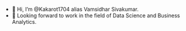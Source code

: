 - 👋 Hi, I’m @Kakarot1704 alias Vamsidhar Sivakumar.
- 👀 Looking forward to work in the field of Data Science and Business Analytics.


<!---
Kakarot1704/Kakarot1704 is a ✨ special ✨ repository because its `README.md` (this file) appears on your GitHub profile.
You can click the Preview link to take a look at your changes.
--->
